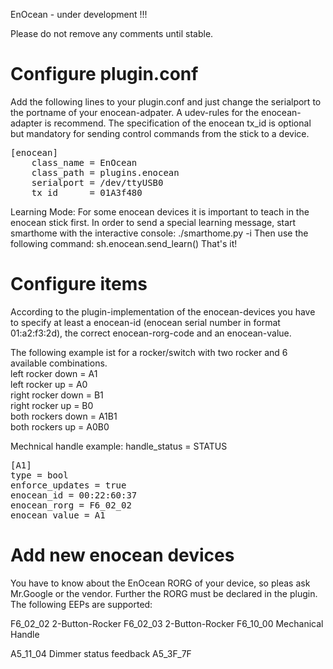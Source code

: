 EnOcean - under development !!!

Please do not remove any comments until stable.
  
Configure plugin.conf 
=
  
Add the following lines to your plugin.conf and just change the serialport to the portname of your enocean-adpater.
A udev-rules for the enocean-adapter is recommend. The specification of the enocean tx_id is optional but mandatory for sending control commands from the stick to a device.
  
<pre>
[enocean]
    class_name = EnOcean
    class_path = plugins.enocean
    serialport = /dev/ttyUSB0
    tx_id      = 01A3f480
</pre>


Learning Mode:
For some enocean devices it is important to teach in the enocean stick first. In order to send a special learning message, start smarthome with the interactive console: ./smarthome.py -i
Then use the following command: sh.enocean.send_learn()
That's it!
  
Configure items
=
  
According to the plugin-implementation of the enocean-devices you have to specify at least a enocean-id (enocean serial number in format 01:a2:f3:2d), the correct enocean-rorg-code and an enocean-value. 
   
The following example ist for a rocker/switch with two rocker and 6 available combinations.  
left rocker down = A1  
left rocker up = A0  
right rocker down = B1   
right rocker up = B0  
both rockers down = A1B1   
both rockers up = A0B0   

Mechnical handle example:
handle_status = STATUS


<pre>
[A1]
type = bool
enforce_updates = true
enocean_id = 00:22:60:37
enocean_rorg = F6_02_02
enocean_value = A1
</pre>
  
Add new enocean devices
=
  
You have to know about the EnOcean RORG of your device, so pleas ask Mr.Google or the vendor. Further the RORG must be declared in the plugin. The following EEPs are supported:

F6_02_02	2-Button-Rocker
F6_02_03	2-Button-Rocker
F6_10_00	Mechanical Handle  

A5_11_04	Dimmer status feedback
A5_3F_7F
